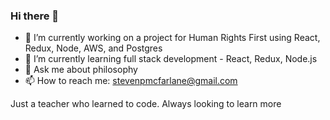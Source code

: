 ### Hi there 👋


- 🔭 I’m currently working on a project for Human Rights First using React, Redux, Node, AWS, and Postgres
- 🌱 I’m currently learning full stack development - React, Redux, Node.js
- 💬 Ask me about philosophy
- 📫 How to reach me: stevenpmcfarlane@gmail.com

Just a teacher who learned to code. Always looking to learn more
